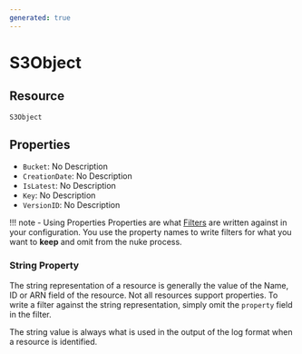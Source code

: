 ```yaml
---
generated: true
---
```


# S3Object


## Resource

```text
S3Object
```

## Properties


- `Bucket`: No Description
- `CreationDate`: No Description
- `IsLatest`: No Description
- `Key`: No Description
- `VersionID`: No Description

!!! note - Using Properties
    Properties are what [Filters](../config-filtering.md) are written against in your configuration. You use the property
    names to write filters for what you want to **keep** and omit from the nuke process.

### String Property

The string representation of a resource is generally the value of the Name, ID or ARN field of the resource. Not all
resources support properties. To write a filter against the string representation, simply omit the `property` field in
the filter.

The string value is always what is used in the output of the log format when a resource is identified.

